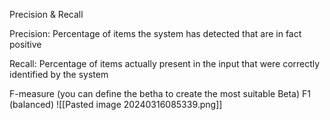 Precision & Recall

Precision:
Percentage of items the system has detected that are in fact positive

Recall:
Percentage of items actually present in the input that were correctly identified by the system

F-measure (you can define the betha to create the most suitable Beta)
F1 (balanced)
![[Pasted image 20240316085339.png]]
